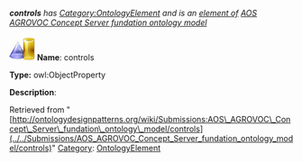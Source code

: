 ___controls__ has [Category:OntologyElement](../../Category/OntologyElement "Category:OntologyElement") and is an [element of](../../Property/ElementOf "Property:ElementOf") [AOS AGROVOC Concept Server fundation ontology model](../../Submissions/AOS_AGROVOC_Concept_Server_fundation_ontology_model "Submissions:AOS AGROVOC Concept Server fundation ontology model")_


  




[![ObjectProperty](../../images/thumb/c/c3/ObjectProperty.gif/45px-ObjectProperty.gif)](../../Image/ObjectProperty.gif "ObjectProperty")
__Name__: controls 


__Type:__ owl:ObjectProperty 


__Description__: 





Retrieved from "[http://ontologydesignpatterns.org/wiki/Submissions:AOS\_AGROVOC\_Concept\_Server\_fundation\_ontology\_model/controls](../../Submissions/AOS_AGROVOC_Concept_Server_fundation_ontology_model/controls)"
 [Category](http://ontologydesignpatterns.org/wiki/Special:Categories "Special:Categories"): [OntologyElement](../../Category/OntologyElement "Category:OntologyElement")